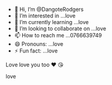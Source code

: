- 👋 Hi, I’m @DangoteRodgers
- 👀 I’m interested in ...love
- 🌱 I’m currently learning ...love
- 💞️ I’m looking to collaborate on ...love
- 📫 How to reach me ...0766639749
- 😄 Pronouns: ...love
- ⚡ Fun fact: ...love

<!---love
DangoteRodgers/DangoteRodgers is a ✨ special ✨ repository because its `README.md` (this file) appears on your GitHub profile.
You can click the Preview link to take a look at your changes.
--->Love love you too ❤️ 😘 
love 
